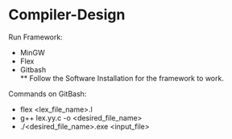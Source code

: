 # Compiler-Design

Run Framework:
- MinGW
- Flex
- Gitbash <br>
** Follow the Software Installation for the framework to work.
  
Commands on GitBash:
  - flex <lex_file_name>.l
  - g++ lex.yy.c -o <desired_file_name>
  - ./<desired_file_name>.exe <input_file>
